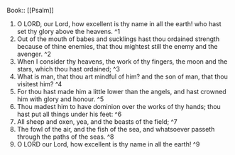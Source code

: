  Book:: [[Psalm]]
 1. O LORD, our Lord, how excellent is thy name in all the earth! who hast set thy glory above the heavens. ^1
 2. Out of the mouth of babes and sucklings hast thou ordained strength because of thine enemies, that thou mightest still the enemy and the avenger. ^2
 3. When I consider thy heavens, the work of thy fingers, the moon and the stars, which thou hast ordained; ^3
 4. What is man, that thou art mindful of him? and the son of man, that thou visitest him? ^4
 5. For thou hast made him a little lower than the angels, and hast crowned him with glory and honour. ^5
 6. Thou madest him to have dominion over the works of thy hands; thou hast put all things under his feet: ^6
 7. All sheep and oxen, yea, and the beasts of the field; ^7
 8. The fowl of the air, and the fish of the sea, and whatsoever passeth through the paths of the seas. ^8
 9. O LORD our Lord, how excellent is thy name in all the earth! ^9
